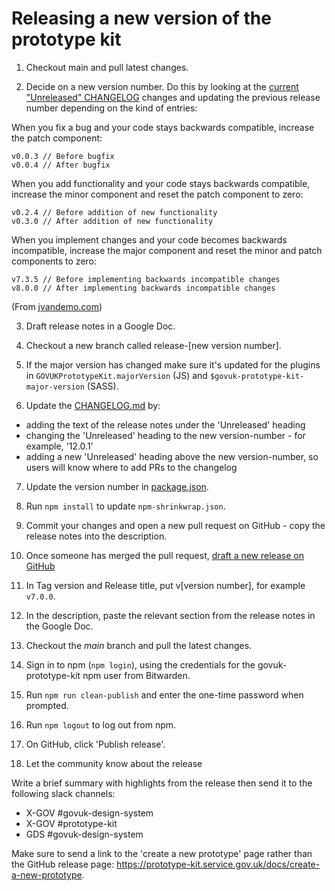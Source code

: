 # Releasing a new version of the prototype kit

1. Checkout main and pull latest changes.

2. Decide on a new version number. Do this by looking at the [current "Unreleased" CHANGELOG](../CHANGELOG.md) changes and updating the previous release number depending on the kind of entries:

When you fix a bug and your code stays backwards compatible, increase the patch component:

```
v0.0.3 // Before bugfix
v0.0.4 // After bugfix
```

When you add functionality and your code stays backwards compatible, increase the minor component and reset the patch component to zero:

```
v0.2.4 // Before addition of new functionality
v0.3.0 // After addition of new functionality
```

When you implement changes and your code becomes backwards incompatible, increase the major component and reset the minor and patch components to zero:

```
v7.3.5 // Before implementing backwards incompatible changes
v8.0.0 // After implementing backwards incompatible changes
```

(From [jvandemo.com](https://www.jvandemo.com/a-simple-guide-to-semantic-versioning/))

3. Draft release notes in a Google Doc.

4. Checkout a new branch called release-[new version number].

5. If the major version has changed make sure it's updated for the plugins in `GOVUKPrototypeKit.majorVersion` (JS) and `$govuk-prototype-kit-major-version` (SASS).

6. Update the [CHANGELOG.md](/CHANGELOG.md) by:

  - adding the text of the release notes under the 'Unreleased' heading
  - changing the 'Unreleased' heading to the new version-number - for example, '12.0.1'
  - adding a new 'Unreleased' heading above the new version-number, so users will know where to add PRs to the changelog

7. Update the version number in [package.json](/package.json#L4).

8. Run `npm install` to update `npm-shrinkwrap.json`.

9. Commit your changes and open a new pull request on GitHub - copy the release notes into the description.

10. Once someone has merged the pull request, [draft a new release on GitHub](https://github.com/alphagov/govuk-prototype-kit/releases)

11. In Tag version and Release title, put v[version number], for example `v7.0.0`.

12. In the description, paste the relevant section from the release notes in the Google Doc.

13. Checkout the *main* branch and pull the latest changes.

14. Sign in to npm (`npm login`), using the credentials for the govuk-prototype-kit npm user from Bitwarden.

15. Run `npm run clean-publish` and enter the one-time password when prompted.

16. Run `npm logout` to log out from npm.

17. On GitHub, click 'Publish release'.

18. Let the community know about the release

Write a brief summary with highlights from the release then send it to the following slack channels:

- X-GOV #govuk-design-system
- X-GOV #prototype-kit
- GDS #govuk-design-system

Make sure to send a link to the 'create a new prototype' page rather than the GitHub release page: https://prototype-kit.service.gov.uk/docs/create-a-new-prototype.
